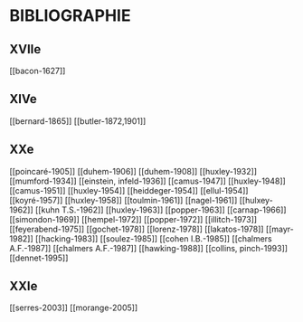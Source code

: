 # BIBLIOGRAPHIE
## XVIIe
[[bacon-1627]]
## XIVe
[[bernard-1865]]
[[butler-1872,1901]]
## XXe
[[poincaré-1905]]
[[duhem-1906]]
[[duhem-1908]]
[[huxley-1932]]
[[mumford-1934]]
[[einstein, infeld-1936]]
[[camus-1947]]
[[huxley-1948]]
[[camus-1951]]
[[huxley-1954]]
[[heiddeger-1954]]
[[ellul-1954]]
[[koyré-1957]]
[[huxley-1958]]
[[toulmin-1961]]
[[nagel-1961]]
[[hulxey-1962]]
[[kuhn T.S.-1962]]
[[huxley-1963]]
[[popper-1963]]
[[carnap-1966]]
[[simondon-1969]]
[[hempel-1972]]
[[popper-1972]]
[[illitch-1973]]
[[feyerabend-1975]]
[[gochet-1978]]
[[lorenz-1978]]
[[lakatos-1978]]
[[mayr-1982]]
[[hacking-1983]]
[[soulez-1985]]
[[cohen I.B.-1985]]
[[chalmers A.F.-1987]]
[[chalmers A.F.-1987]]
[[hawking-1988]]
[[collins, pinch-1993]]
[[dennet-1995]]
## XXIe
[[serres-2003]]
[[morange-2005]]






